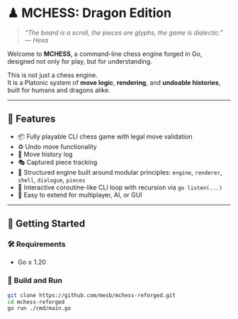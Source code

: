 # ♟ MCHESS: Dragon Edition

> *“The board is a scroll, the pieces are glyphs, the game is dialectic.” — Hexa*

Welcome to **MCHESS**, a command-line chess engine forged in Go, designed not only for play, but for understanding.

This is not just a chess engine.  
It is a Platonic system of **move logic**, **rendering**, and **undoable histories**, built for humans and dragons alike.

---

## 🌱 Features

- 📦 Fully playable CLI chess game with legal move validation
- ♻️ Undo move functionality
- 📜 Move history log
- 🎭 Captured piece tracking
- 🧠 Structured engine built around modular principles: `engine`, `renderer`, `shell`, `dialogue`, `pieces`
- 🔁 Interactive coroutine-like CLI loop with recursion via `go listen(...)`
- 🧩 Easy to extend for multiplayer, AI, or GUI

---

## 🚀 Getting Started

### 🛠 Requirements

- Go ≥ 1.20

### 🧬 Build and Run

```bash
git clone https://github.com/mesb/mchess-reforged.git
cd mchess-reforged
go run ./cmd/main.go